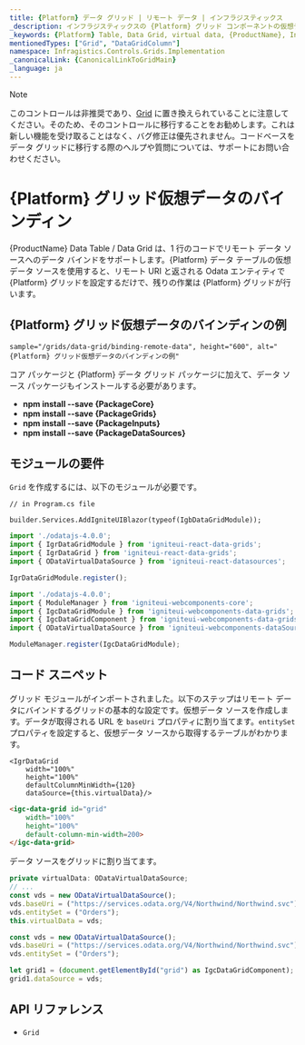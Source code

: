 ```yaml
---
title: {Platform} データ グリッド | リモート データ | インフラジスティックス
_description: インフラジスティックスの {Platform} グリッド コンポーネントの仮想データ ソースを使用してリモート データをバインドします。{ProductName} テーブル チュートリアルを是非お試しください!
_keywords: {Platform} Table, Data Grid, virtual data, {ProductName}, Infragistics, data binding, {Platform} テーブル, データ グリッド, 仮想データ, データ バインディング, インフラジスティックス
mentionedTypes: ["Grid", "DataGridColumn"]
namespace: Infragistics.Controls.Grids.Implementation
_canonicalLink: {CanonicalLinkToGridMain}
_language: ja
---
```


<!-- Blazor, WebComponents -->

> [!Note]
このコントロールは非推奨であり、[Grid](../data-grid.md) に置き換えられていることに注意してください。そのため、そのコントロールに移行することをお勧めします。これは新しい機能を受け取ることはなく、バグ修正は優先されません。コードベースをデータ グリッドに移行する際のヘルプや質問については、サポートにお問い合わせください。

<!-- end: Blazor, WebComponents -->

# {Platform} グリッド仮想データのバインディン

{ProductName} Data Table / Data Grid は、1 行のコードでリモート データ ソースへのデータ バインドをサポートします。{Platform} データ テーブルの仮想データ ソースを使用すると、リモート URI と返される Odata エンティティで {Platform} グリッドを設定するだけで、残りの作業は {Platform} グリッドが行います。

## {Platform} グリッド仮想データのバインディンの例


`sample="/grids/data-grid/binding-remote-data", height="600", alt="{Platform} グリッド仮想データのバインディンの例"`



<div class="divider--half"></div>
<!-- Angular, React, WebComponents -->
コア パッケージと {Platform} データ グリッド パッケージに加えて、データ ソース パッケージもインストールする必要があります。

- **npm install --save {PackageCore}**
- **npm install --save {PackageGrids}**
- **npm install --save {PackageInputs}**
- **npm install --save {PackageDataSources}**

<!-- end: Angular, React, WebComponents -->

## モジュールの要件

`Grid` を作成するには、以下のモジュールが必要です。

```razor
// in Program.cs file

builder.Services.AddIgniteUIBlazor(typeof(IgbDataGridModule));
```

```ts
import './odatajs-4.0.0';
import { IgrDataGridModule } from 'igniteui-react-data-grids';
import { IgrDataGrid } from 'igniteui-react-data-grids';
import { ODataVirtualDataSource } from 'igniteui-react-datasources';

IgrDataGridModule.register();
```

```ts
import './odatajs-4.0.0';
import { ModuleManager } from 'igniteui-webcomponents-core';
import { IgcDataGridModule } from 'igniteui-webcomponents-data-grids';
import { IgcDataGridComponent } from 'igniteui-webcomponents-data-grids';
import { ODataVirtualDataSource } from 'igniteui-webcomponents-dataSource';

ModuleManager.register(IgcDataGridModule);
```

<div class="divider--half"></div>

## コード スニペット

グリッド モジュールがインポートされました。以下のステップはリモート データにバインドするグリッドの基本的な設定です。仮想データ ソースを作成します。データが取得される URL を `baseUri` プロパティに割り当てます。`entitySet` プロパティを設定すると、仮想データ ソースから取得するテーブルがわかります。

```tsx
<IgrDataGrid
    width="100%"
    height="100%"
    defaultColumnMinWidth={120}
    dataSource={this.virtualData}/>
```

```html
<igc-data-grid id="grid"
    width="100%"
    height="100%"
    default-column-min-width=200>
</igc-data-grid>
```

データ ソースをグリッドに割り当てます。

```ts
private virtualData: ODataVirtualDataSource;
// ...
const vds = new ODataVirtualDataSource();
vds.baseUri = ("https://services.odata.org/V4/Northwind/Northwind.svc");
vds.entitySet = ("Orders");
this.virtualData = vds;
```

```ts
const vds = new ODataVirtualDataSource();
vds.baseUri = ("https://services.odata.org/V4/Northwind/Northwind.svc");
vds.entitySet = ("Orders");

let grid1 = (document.getElementById("grid") as IgcDataGridComponent);
grid1.dataSource = vds;
```

## API リファレンス

 - `Grid`